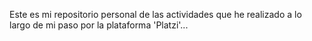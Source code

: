 Este es mi repositorio personal de las actividades que he realizado a lo largo de mi paso por la plataforma 'Platzi'...
